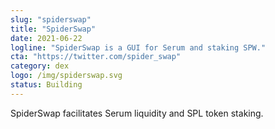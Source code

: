 ```yaml
---
slug: "spiderswap"
title: "SpiderSwap"
date: 2021-06-22
logline: "SpiderSwap is a GUI for Serum and staking SPW."
cta: "https://twitter.com/spider_swap"
category: dex
logo: /img/spiderswap.svg
status: Building
---
```


SpiderSwap facilitates Serum liquidity and SPL token staking.
